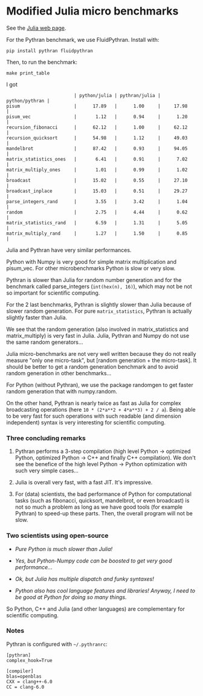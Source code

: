 # Modified Julia micro benchmarks

See the [Julia web page](https://julialang.org/benchmarks/).

For the Pythran benchmark, we use FluidPythran. Install with:

```
pip install pythran fluidpythran
```

Then, to run the benchmark:

```
make print_table
```

I got

```
                         | python/julia | pythran/julia | python/pythran |
pisum                    |      17.89   |      1.00     |     17.98      |
pisum_vec                |       1.12   |      0.94     |      1.20      |
recursion_fibonacci      |      62.12   |      1.00     |     62.12      |
recursion_quicksort      |      54.98   |      1.12     |     49.03      |
mandelbrot               |      87.42   |      0.93     |     94.05      |
matrix_statistics_ones   |       6.41   |      0.91     |      7.02      |
matrix_multiply_ones     |       1.01   |      0.99     |      1.02      |
broadcast                |      15.02   |      0.55     |     27.10      |
broadcast_inplace        |      15.03   |      0.51     |     29.27      |
parse_integers_rand      |       3.55   |      3.42     |      1.04      |
random                   |       2.75   |      4.44     |      0.62      |
matrix_statistics_rand   |       6.59   |      1.31     |      5.05      |
matrix_multiply_rand     |       1.27   |      1.50     |      0.85      |
```

Julia and Pythran have very similar performances.

Python with Numpy is very good for simple matrix multiplication and pisum_vec.
For other microbenchmarks Python is slow or very slow.

Pythran is slower than Julia for random number generation and for the
benchmark called parse_integers (`int(hex(n), 16)`), which may not be not so
important for scientific computing.

For the 2 last benchmarks, Pythran is slightly slower than Julia because of
slower random generation. For pure `matrix_statistics`, Pythran is actually
slightly faster than Julia.

We see that the random generation (also involved in matrix_statistics and
matrix_multiply) is very fast in Julia. Julia, Pythran and Numpy do not use the
same random generators...

Julia micro-benchmarks are not very well written because they do not really
measure "only one micro-task", but [random generation + the micro-task]. It
should be better to get a random generation benchmark and to avoid random
generation in other benchmarks...

For Python (without Pythran), we use the package randomgen to get faster
random generation that with numpy.random.

On the other hand, Pythran is nearly twice as fast as Julia for complex
broadcasting operations (here `10 * (2*a**2 + 4*a**3) + 2 / a`). Being able to
be very fast for such operations with such readable (and dimension independent)
syntax is very interesting for scientific computing.

### Three concluding remarks

1. Pythran performs a 3-step compilation (high level Python -> optimized
   Python, optimized Python -> C++ and finally C++ compilation). We don't see the
   benefice of the high level Python -> Python optimization with such very simple
   cases...

2. Julia is overall very fast, with a fast JIT. It's impressive.

3. For (data) scientists, the bad performance of Python for computational tasks
   (such as fibonacci, quicksort, mandelbrot, or even broadcast) is not so much a
   problem as long as we have good tools (for example Pythran) to speed-up these
   parts. Then, the overall program will not be slow.

### Two scientists using open-source

- *Pure Python is much slower than Julia!*

- *Yes, but Python-Numpy code can be boosted to get very good performance...*

- *Ok, but Julia has multiple dispatch and funky syntaxes!*

- *Python also has cool language features and libraries! Anyway, I need to be good at Python for doing so many things.*

So Python, C++ and Julia (and other languages) are complementary for scientific computing.

### Notes

Pythran is configured with `~/.pythranrc`:

```
[pythran]
complex_hook=True

[compiler]
blas=openblas
CXX = clang++-6.0
CC = clang-6.0
```
